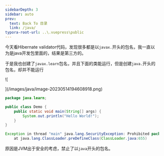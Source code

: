 ```yaml
---
sidebarDepth: 3
sidebar: auto
prev:
  text: Back To 目录
  link: /java/
typora-root-url: ..\.vuepress\public
---
```




今天看Hibernate validator代码，发现很多都是以`javax.`开头的包名，我一直以为是java开发包里面的，结果是第三方的。

于是我也创建了`javax.learn`包名，并且下面的类能运行，但是创建`java.`开头的包名，却并不能运行



![

](/images/java/image-20230514194608918.png)



```java
package java.learn;

public class Demo {
    public static void main(String[] args) {
        System.out.println("Hello World!");
    }
}
```

```java
Exception in thread "main" java.lang.SecurityException: Prohibited package name: java.learn
	at java.lang.ClassLoader.preDefineClass(ClassLoader.java:655)
```

原因是JVM出于安全的考虑，禁止了以`java`开头的包名。